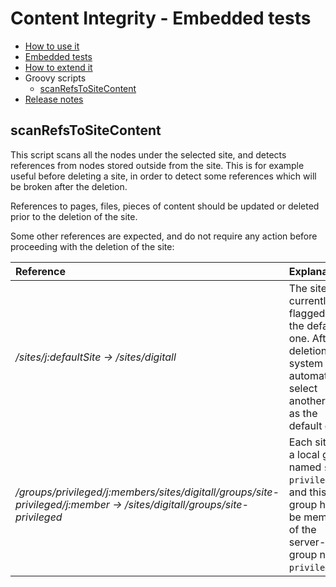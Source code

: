 # <a name="summary"></a>Content Integrity - Embedded tests
* [How to use it](../README.md#summary)
* [Embedded tests](embedded-tests.md#summary)
* [How to extend it](how-to-extend.md#summary)
* Groovy scripts
  * [scanRefsToSiteContent](#scanrefstositecontent)
* [Release notes](release-notes.md#summary)

## scanRefsToSiteContent

This script scans all the nodes under the selected site, and detects references from nodes stored outside from the site. This is for example useful before deleting a site, in order to detect some references which will be broken after the deletion.

References to pages, files, pieces of content should be updated or deleted prior to the deletion of the site. 

Some other references are expected, and do not require any action before proceeding with the deletion of the site:
             
| Reference                                                                                                               | Explanation                                                                                                                                 |                                 
|:------------------------------------------------------------------------------------------------------------------------|:--------------------------------------------------------------------------------------------------------------------------------------------|
| */sites/j:defaultSite -> /sites/digitall*                                                                               | The site is currently flagged as the default one. After its deletion, the system will automatically select another site as the default one. |
| */groups/privileged/j:members/sites/digitall/groups/site-privileged/j:member -> /sites/digitall/groups/site-privileged* | Each site has a local group named `site-privileged`, and this group has to be member of the server-level group named `privileged`.          |